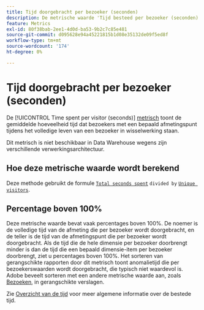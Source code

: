 ```yaml
---
title: Tijd doorgebracht per bezoeker (seconden)
description: De metrische waarde 'Tijd besteed per bezoeker (seconden)' toont de gemiddelde hoeveelheid tijd die bezoekers met een bepaald afmetingspunt tijdens het volledige leven van een bezoeker in wisselwerking staan.
feature: Metrics
exl-id: 80f38bab-2ee1-4d0d-ba53-9b2c7c85e481
source-git-commit: d095628e94a45221815b1d08e35132de09f5ed8f
workflow-type: tm+mt
source-wordcount: '174'
ht-degree: 0%

---
```


# Tijd doorgebracht per bezoeker (seconden)

De [!UICONTROL Time spent per visitor (seconds)] [metrisch](overview.md) toont de gemiddelde hoeveelheid tijd dat bezoekers met een bepaald afmetingspunt tijdens het volledige leven van een bezoeker in wisselwerking staan.

Dit metrisch is niet beschikbaar in Data Warehouse wegens zijn verschillende verwerkingsarchitectuur.

## Hoe deze metrische waarde wordt berekend

Deze methode gebruikt de formule [`Total seconds spent`](total-seconds-spent.md) `divided by` [`Unique visitors`](unique-visitors.md).

## Percentage boven 100%

Deze metrische waarde bevat vaak percentages boven 100%. De noemer is de volledige tijd van de afmeting die per bezoeker wordt doorgebracht, en de teller is de tijd van de afmetingspunt die per bezoeker wordt doorgebracht. Als de tijd die de hele dimensie per bezoeker doorbrengt minder is dan de tijd die een bepaald dimensie-item per bezoeker doorbrengt, ziet u percentages boven 100%. Het sorteren van gerangschikte rapporten door dit metrisch toont anomalietijd die per bezoekerswaarden wordt doorgebracht, die typisch niet waardevol is. Adobe beveelt sorteren met een andere metrische waarde aan, zoals [Bezoeken](visits.md), in gerangschikte verslagen.

Zie [Overzicht van de tijd](time-spent.md) voor meer algemene informatie over de bestede tijd.
